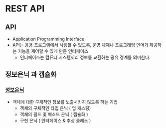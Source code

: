 # REST API



## API

* Application Programming Interface
* API는 응용 프로그램에서 사용할 수 있도록, 운영 체제나 프로그래밍 언어가 제공하는 기능을 제어할 수 있게 만든 인터페이스
  * 인터페이스는 컴퓨터 시스템끼리 정보를 교환하는 공유 경계를 의미한다.

## 정보은닉 과 캡슐화

### [정보은닉](https://effectiveprogramming.tistory.com/entry/%EA%B0%9D%EC%B2%B4%EC%A7%80%ED%96%A5-%EC%A0%95%EB%B3%B4-%EC%9D%80%EB%8B%89information-hiding%EC%97%90-%EB%8C%80%ED%95%9C-%EC%98%AC%EB%B0%94%EB%A5%B8-%EC%9D%B4%ED%95%B4)

* 객체에 대한 구체적인 정보를 노출시키지 않도록 하는 기법
  * 객체의 구체적인 타입 은닉 ( 업 캐스팅)
  * 객체의 필드 및 메소드 은닉 ( 캡슐화 )
  * 구현 은닉 ( 인터페이스 & 추상 클래스 )

